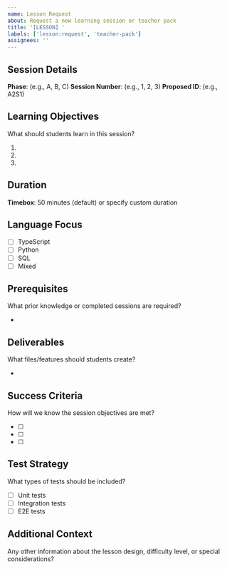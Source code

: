 ```yaml
---
name: Lesson Request
about: Request a new learning session or teacher pack
title: '[LESSON] '
labels: ['lesson:request', 'teacher-pack']
assignees: ''
---
```


## Session Details

**Phase**: (e.g., A, B, C)
**Session Number**: (e.g., 1, 2, 3)
**Proposed ID**: (e.g., A2S1)

## Learning Objectives

What should students learn in this session?

1. 
2. 
3. 

## Duration

**Timebox**: 50 minutes (default) or specify custom duration

## Language Focus

- [ ] TypeScript
- [ ] Python
- [ ] SQL
- [ ] Mixed

## Prerequisites

What prior knowledge or completed sessions are required?

- 

## Deliverables

What files/features should students create?

- 

## Success Criteria

How will we know the session objectives are met?

- [ ] 
- [ ] 
- [ ] 

## Test Strategy

What types of tests should be included?

- [ ] Unit tests
- [ ] Integration tests
- [ ] E2E tests

## Additional Context

Any other information about the lesson design, difficulty level, or special considerations?
